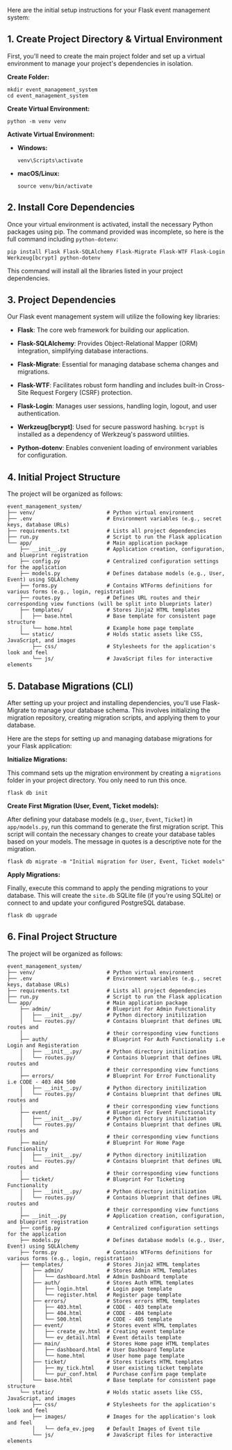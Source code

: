

Here are the initial setup instructions for your Flask event management system:

## 1. Create Project Directory & Virtual Environment

First, you'll need to create the main project folder and set up a virtual environment to manage your project's dependencies in isolation.

**Create Folder:**

```
mkdir event_management_system
cd event_management_system

```

**Create Virtual Environment:**

```
python -m venv venv

```

**Activate Virtual Environment:**

-   **Windows:**
    
    ```
    venv\Scripts\activate
    
    ```
    
-   **macOS/Linux:**
    
    ```
    source venv/bin/activate
    
    ```
    

## 2. Install Core Dependencies

Once your virtual environment is activated, install the necessary Python packages using pip. The command provided was incomplete, so here is the full command including `python-dotenv`:

```
pip install Flask Flask-SQLAlchemy Flask-Migrate Flask-WTF Flask-Login Werkzeug[bcrypt] python-dotenv

```

This command will install all the libraries listed in your project dependencies.

## 3. Project Dependencies

Our Flask event management system will utilize the following key libraries:

-   **Flask**: The core web framework for building our application.
    
-   **Flask-SQLAlchemy**: Provides Object-Relational Mapper (ORM) integration, simplifying database interactions.
    
-   **Flask-Migrate**: Essential for managing database schema changes and migrations.
    
-   **Flask-WTF**: Facilitates robust form handling and includes built-in Cross-Site Request Forgery (CSRF) protection.
    
-   **Flask-Login**: Manages user sessions, handling login, logout, and user authentication.
    
-   **Werkzeug[bcrypt]**: Used for secure password hashing. `bcrypt` is installed as a dependency of Werkzeug's password utilities.
    
-   **Python-dotenv**: Enables convenient loading of environment variables for configuration.
    

## 4. Initial Project Structure

The project will be organized as follows:

```
event_management_system/
├── venv/                       # Python virtual environment
├── .env                        # Environment variables (e.g., secret keys, database URLs)
├── requirements.txt            # Lists all project dependencies
├── run.py                      # Script to run the Flask application
└── app/                        # Main application package
    ├── __init__.py             # Application creation, configuration, and blueprint registration
    ├── config.py               # Centralized configuration settings for the application
    ├── models.py               # Defines database models (e.g., User, Event) using SQLAlchemy
    ├── forms.py                # Contains WTForms definitions for various forms (e.g., login, registration)
    ├── routes.py               # Defines URL routes and their corresponding view functions (will be split into blueprints later)
    ├── templates/              # Stores Jinja2 HTML templates
    │   ├── base.html           # Base template for consistent page structure
    │   └── home.html           # Example home page template
    └── static/                 # Holds static assets like CSS, JavaScript, and images
        ├── css/                # Stylesheets for the application's look and feel
        └── js/                 # JavaScript files for interactive elements

```




## 5. Database Migrations (CLI)

After setting up your project and installing dependencies, you'll use Flask-Migrate to manage your database schema. This involves initializing the migration repository, creating migration scripts, and applying them to your database.

Here are the steps for setting up and managing database migrations for your Flask application:

**Initialize Migrations:**

This command sets up the migration environment by creating a `migrations` folder in your project directory. You only need to run this once.

```
flask db init

```

**Create First Migration (User, Event, Ticket models):**

After defining your database models (e.g., `User`, `Event`, `Ticket`) in `app/models.py`, run this command to generate the first migration script. This script will contain the necessary changes to create your database tables based on your models. The message in quotes is a descriptive note for the migration.

```
flask db migrate -m "Initial migration for User, Event, Ticket models"

```

**Apply Migrations:**

Finally, execute this command to apply the pending migrations to your database. This will create the `site.db` SQLite file (if you're using SQLite) or connect to and update your configured PostgreSQL database.

```
flask db upgrade

```

## 6. Final Project Structure

The project will be organized as follows:

```
event_management_system/
├── venv/                       # Python virtual environment
├── .env                        # Environment variables (e.g., secret keys, database URLs)
├── requirements.txt            # Lists all project dependencies
├── run.py                      # Script to run the Flask application
└── app/                        # Main application package
    ├── admin/                  # Blueprint For Admin Functionality
    │   ├── __init__.py/        # Python directory initilization
    │   └── routes.py/          # Contains blueprint that defines URL routes and 
    │                           # their corresponding view functions
    ├── auth/                   # Blueprint For Auth Functionality i.e Login and Registeration
    │   ├── __init__.py/        # Python directory initilization
    │   └── routes.py/          # Contains blueprint that defines URL routes and 
    │                           # their corresponding view functions
    ├── errors/                 # Blueprint For Error Functionality i.e CODE - 403 404 500
    │   ├── __init__.py/        # Python directory initilization
    │   └── routes.py/          # Contains blueprint that defines URL routes and 
    │                           # their corresponding view functions
    ├── event/                  # Blueprint For Event Functionality
    │   ├── __init__.py/        # Python directory initilization
    │   └── routes.py/          # Contains blueprint that defines URL routes and 
    │                           # their corresponding view functions
    ├── main/                   # Blueprint For Home Page Functionality
    │   ├── __init__.py/        # Python directory initilization
    │   └── routes.py/          # Contains blueprint that defines URL routes and 
    │                           # their corresponding view functions
    ├── ticket/                 # Blueprint For Ticketing Functionality
    │   ├── __init__.py/        # Python directory initilization
    │   └── routes.py/          # Contains blueprint that defines URL routes and 
    │                           # their corresponding view functions
    ├── __init__.py             # Application creation, configuration, and blueprint registration
    ├── config.py               # Centralized configuration settings for the application
    ├── models.py               # Defines database models (e.g., User, Event) using SQLAlchemy
    ├── forms.py                # Contains WTForms definitions for various forms (e.g., login, registration)
    ├── templates/              # Stores Jinja2 HTML templates
    │   ├── admin/              # Stores Admin HTML Templates
    │   │   └── dashboard.html  # Admin Dashboard template
    │   ├── auth/               # Stores Auth HTML templates
    │   │   ├── login.html      # Login page template
    │   │   └── register.html   # Register page template
    │   ├── errors/             # Stores errors HTML templates
    │   │   ├── 403.html        # CODE - 403 template
    │   │   ├── 404.html        # CODE - 404 template
    │   │   └── 500.html        # CODE - 405 template
    │   ├── event/              # Stores event HTML templates
    │   │   ├── create_ev.html  # Creating event template
    │   │   └── ev_detail.html  # Event details template
    │   ├── main/               # Stores Home page HTML templates
    │   │   ├── dashboard.html  # User Dashboard Template
    │   │   └── home.html       # User home page template
    │   ├── ticket/             # Stores tickets HTML templates
    │   │   ├── my_tick.html    # User existing ticket template
    │   │   └── pur_conf.html   # Purchase confirm page template
    │   └── base.html           # Base template for consistent page structure
    └── static/                 # Holds static assets like CSS, JavaScript, and images
        ├── css/                # Stylesheets for the application's look and feel
        ├── images/             # Images for the application's look and feel
        │   └── defa_ev.jpeg    # Default Images of Event tile
        └── js/                 # JavaScript files for interactive elements

```
